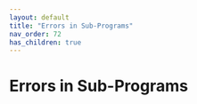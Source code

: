 ```yaml
---
layout: default
title: "Errors in Sub-Programs"
nav_order: 72
has_children: true
---
```

# Errors in Sub-Programs
  
